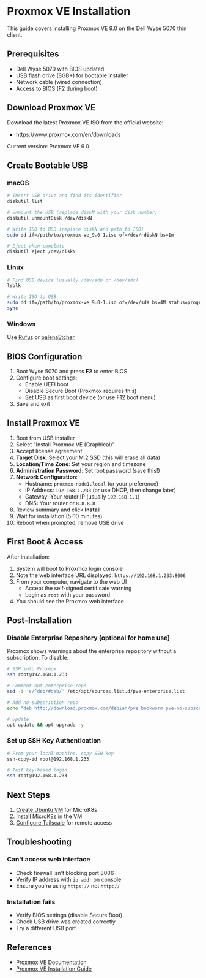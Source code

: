 # Proxmox VE Installation

This guide covers installing Proxmox VE 9.0 on the Dell Wyse 5070 thin client.

## Prerequisites

- Dell Wyse 5070 with BIOS updated
- USB flash drive (8GB+) for bootable installer
- Network cable (wired connection)
- Access to BIOS (F2 during boot)

## Download Proxmox VE

Download the latest Proxmox VE ISO from the official website:
- https://www.proxmox.com/en/downloads

Current version: Proxmox VE 9.0

## Create Bootable USB

### macOS
```bash
# Insert USB drive and find its identifier
diskutil list

# Unmount the USB (replace diskN with your disk number)
diskutil unmountDisk /dev/diskN

# Write ISO to USB (replace diskN and path to ISO)
sudo dd if=/path/to/proxmox-ve_9.0-1.iso of=/dev/rdiskN bs=1m

# Eject when complete
diskutil eject /dev/diskN
```

### Linux
```bash
# Find USB device (usually /dev/sdb or /dev/sdc)
lsblk

# Write ISO to USB
sudo dd if=/path/to/proxmox-ve_9.0-1.iso of=/dev/sdX bs=4M status=progress
sync
```

### Windows
Use [Rufus](https://rufus.ie/) or [balenaEtcher](https://www.balena.io/etcher/)

## BIOS Configuration

1. Boot Wyse 5070 and press **F2** to enter BIOS
2. Configure boot settings:
   - Enable UEFI boot
   - Disable Secure Boot (Proxmox requires this)
   - Set USB as first boot device (or use F12 boot menu)
3. Save and exit

## Install Proxmox VE

1. Boot from USB installer
2. Select "Install Proxmox VE (Graphical)"
3. Accept license agreement
4. **Target Disk**: Select your M.2 SSD (this will erase all data)
5. **Location/Time Zone**: Set your region and timezone
6. **Administration Password**: Set root password (save this!)
7. **Network Configuration**:
   - Hostname: `proxmox-node1.local` (or your preference)
   - IP Address: `192.168.1.233` (or use DHCP, then change later)
   - Gateway: Your router IP (usually `192.168.1.1`)
   - DNS: Your router or `8.8.8.8`
8. Review summary and click **Install**
9. Wait for installation (5-10 minutes)
10. Reboot when prompted, remove USB drive

## First Boot & Access

After installation:

1. System will boot to Proxmox login console
2. Note the web interface URL displayed: `https://192.168.1.233:8006`
3. From your computer, navigate to the web UI
   - Accept the self-signed certificate warning
   - Login as `root` with your password
4. You should see the Proxmox web interface

## Post-Installation

### Disable Enterprise Repository (optional for home use)

Proxmox shows warnings about the enterprise repository without a subscription. To disable:

```bash
# SSH into Proxmox
ssh root@192.168.1.233

# Comment out enterprise repo
sed -i 's/^deb/#deb/' /etc/apt/sources.list.d/pve-enterprise.list

# Add no-subscription repo
echo "deb http://download.proxmox.com/debian/pve bookworm pve-no-subscription" > /etc/apt/sources.list.d/pve-no-subscription.list

# Update
apt update && apt upgrade -y
```

### Set up SSH Key Authentication

```bash
# From your local machine, copy SSH key
ssh-copy-id root@192.168.1.233

# Test key-based login
ssh root@192.168.1.233
```

## Next Steps

1. [Create Ubuntu VM](ubuntu-vm-install.md) for MicroK8s
2. [Install MicroK8s](microk8s-install.md) in the VM
3. [Configure Tailscale](tailscale-install.md) for remote access

## Troubleshooting

### Can't access web interface
- Check firewall isn't blocking port 8006
- Verify IP address with `ip addr` on console
- Ensure you're using `https://` not `http://`

### Installation fails
- Verify BIOS settings (disable Secure Boot)
- Check USB drive was created correctly
- Try a different USB port

## References

- [Proxmox VE Documentation](https://pve.proxmox.com/pve-docs/)
- [Proxmox VE Installation Guide](https://pve.proxmox.com/pve-docs/pve-admin-guide.html#chapter_installation)
